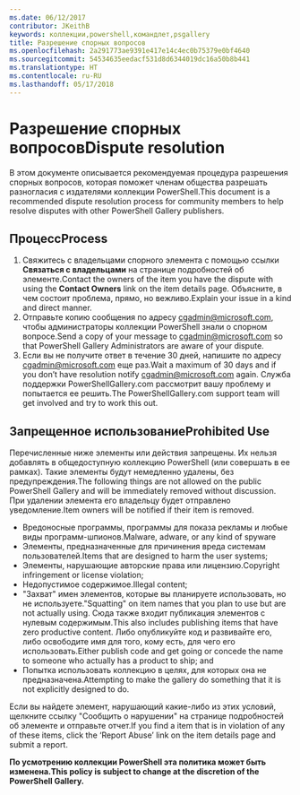 ```yaml
---
ms.date: 06/12/2017
contributor: JKeithB
keywords: коллекции,powershell,командлет,psgallery
title: Разрешение спорных вопросов
ms.openlocfilehash: 2a291773ae9391e417e14c4ec0b75379e0bf4640
ms.sourcegitcommit: 54534635eedacf531d8d6344019dc16a50b8b441
ms.translationtype: HT
ms.contentlocale: ru-RU
ms.lasthandoff: 05/17/2018
---
```

# <a name="dispute-resolution"></a><span data-ttu-id="d85b1-103">Разрешение спорных вопросов</span><span class="sxs-lookup"><span data-stu-id="d85b1-103">Dispute resolution</span></span>

<span data-ttu-id="d85b1-104">В этом документе описывается рекомендуемая процедура разрешения спорных вопросов, которая поможет членам общества разрешать разногласия с издателями коллекции PowerShell.</span><span class="sxs-lookup"><span data-stu-id="d85b1-104">This document is a recommended dispute resolution process for community members to help resolve disputes with other PowerShell Gallery publishers.</span></span>

## <a name="process"></a><span data-ttu-id="d85b1-105">Процесс</span><span class="sxs-lookup"><span data-stu-id="d85b1-105">Process</span></span>

1. <span data-ttu-id="d85b1-106">Свяжитесь с владельцами спорного элемента с помощью ссылки **Связаться с владельцами** на странице подробностей об элементе.</span><span class="sxs-lookup"><span data-stu-id="d85b1-106">Contact the owners of the item you have the dispute with using the **Contact Owners** link on the item details page.</span></span>
<span data-ttu-id="d85b1-107">Объясните, в чем состоит проблема, прямо, но вежливо.</span><span class="sxs-lookup"><span data-stu-id="d85b1-107">Explain your issue in a kind and direct manner.</span></span>
2. <span data-ttu-id="d85b1-108">Отправьте копию сообщения по адресу [cgadmin@microsoft.com](mailto:cgadmin@microsoft.com), чтобы администраторы коллекции PowerShell знали о спорном вопросе.</span><span class="sxs-lookup"><span data-stu-id="d85b1-108">Send a copy of your message to [cgadmin@microsoft.com](mailto:cgadmin@microsoft.com) so that PowerShell Gallery Administrators are aware of your dispute.</span></span>
3. <span data-ttu-id="d85b1-109">Если вы не получите ответ в течение 30 дней, напишите по адресу [cgadmin@microsoft.com](mailto:cgadmin@microsoft.com) еще раз.</span><span class="sxs-lookup"><span data-stu-id="d85b1-109">Wait a maximum of 30 days and if you don’t have resolution notify [cgadmin@microsoft.com](mailto:cgadmin@microsoft.com) again.</span></span>
<span data-ttu-id="d85b1-110">Служба поддержки PowerShellGallery.com рассмотрит вашу проблему и попытается ее решить.</span><span class="sxs-lookup"><span data-stu-id="d85b1-110">The PowerShellGallery.com support team will get involved and try to work this out.</span></span>


## <a name="prohibited-use"></a><span data-ttu-id="d85b1-111">Запрещенное использование</span><span class="sxs-lookup"><span data-stu-id="d85b1-111">Prohibited Use</span></span>

<span data-ttu-id="d85b1-112">Перечисленные ниже элементы или действия запрещены. Их нельзя добавлять в общедоступную коллекцию PowerShell (или совершать в ее рамках). Такие элементы будут немедленно удалены, без предупреждения.</span><span class="sxs-lookup"><span data-stu-id="d85b1-112">The following things are not allowed on the public PowerShell Gallery and will be immediately removed without discussion.</span></span>  <span data-ttu-id="d85b1-113">При удалении элемента его владельцу будет отправлено уведомление.</span><span class="sxs-lookup"><span data-stu-id="d85b1-113">Item owners will be notified if their item is removed.</span></span>

- <span data-ttu-id="d85b1-114">Вредоносные программы, программы для показа рекламы и любые виды программ-шпионов.</span><span class="sxs-lookup"><span data-stu-id="d85b1-114">Malware, adware, or any kind of spyware</span></span>
- <span data-ttu-id="d85b1-115">Элементы, предназначенные для причинения вреда системам пользователей.</span><span class="sxs-lookup"><span data-stu-id="d85b1-115">Items that are designed to harm the user systems;</span></span>
- <span data-ttu-id="d85b1-116">Элементы, нарушающие авторские права или лицензию.</span><span class="sxs-lookup"><span data-stu-id="d85b1-116">Copyright infringement or license violation;</span></span>
- <span data-ttu-id="d85b1-117">Недопустимое содержимое.</span><span class="sxs-lookup"><span data-stu-id="d85b1-117">Illegal content;</span></span>
- <span data-ttu-id="d85b1-118">"Захват" имен элементов, которые вы планируете использовать, но не используете.</span><span class="sxs-lookup"><span data-stu-id="d85b1-118">"Squatting" on item names that you plan to use but are not actually using.</span></span> <span data-ttu-id="d85b1-119">Сюда также входит публикация элементов с нулевым содержимым.</span><span class="sxs-lookup"><span data-stu-id="d85b1-119">This also includes publishing items that have zero productive content.</span></span>
<span data-ttu-id="d85b1-120">Либо опубликуйте код и развивайте его, либо освободите имя для того, кому есть, для чего его использовать.</span><span class="sxs-lookup"><span data-stu-id="d85b1-120">Either publish code and get going or concede the name to someone who actually has a product to ship; and</span></span>
- <span data-ttu-id="d85b1-121">Попытка использовать коллекцию в целях, для которых она не предназначена.</span><span class="sxs-lookup"><span data-stu-id="d85b1-121">Attempting to make the gallery do something that it is not explicitly designed to do.</span></span>


<span data-ttu-id="d85b1-122">Если вы найдете элемент, нарушающий какие-либо из этих условий, щелкните ссылку "Сообщить о нарушении" на странице подробностей об элементе и отправьте отчет.</span><span class="sxs-lookup"><span data-stu-id="d85b1-122">If you find a item that is in violation of any of these items, click the ‘Report Abuse’ link on the item details page and submit a report.</span></span>

<span data-ttu-id="d85b1-123">**По усмотрению коллекции PowerShell эта политика может быть изменена.**</span><span class="sxs-lookup"><span data-stu-id="d85b1-123">**This policy is subject to change at the discretion of the PowerShell Gallery.**</span></span>